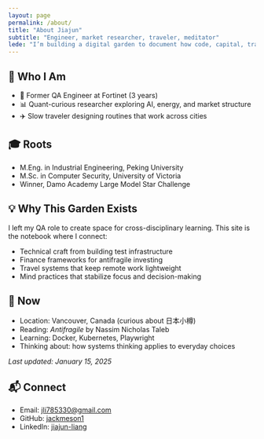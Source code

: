 ```yaml
---
layout: page
permalink: /about/
title: "About Jiajun"
subtitle: "Engineer, market researcher, traveler, meditator"
lede: "I’m building a digital garden to document how code, capital, travel, and inner work feed each other."
---
```


## 👋 Who I Am

- 🔧 Former QA Engineer at Fortinet (3 years)
- 📊 Quant-curious researcher exploring AI, energy, and market structure
- ✈️ Slow traveler designing routines that work across cities

## 🎓 Roots

- M.Eng. in Industrial Engineering, Peking University
- M.Sc. in Computer Security, University of Victoria
- Winner, Damo Academy Large Model Star Challenge

## 💡 Why This Garden Exists

I left my QA role to create space for cross-disciplinary learning. This site is the notebook where I connect:

- Technical craft from building test infrastructure
- Finance frameworks for antifragile investing
- Travel systems that keep remote work lightweight
- Mind practices that stabilize focus and decision-making

## 📍 Now

- Location: Vancouver, Canada (curious about 日本小樽)
- Reading: *Antifragile* by Nassim Nicholas Taleb
- Learning: Docker, Kubernetes, Playwright
- Thinking about: how systems thinking applies to everyday choices

_Last updated: January 15, 2025_

## 📬 Connect

- Email: [jli785330@gmail.com](mailto:jli785330@gmail.com)
- GitHub: [jackmeson1](https://github.com/jackmeson1)
- LinkedIn: [jiajun-liang](https://www.linkedin.com/in/jiajun-liang-qa/)
